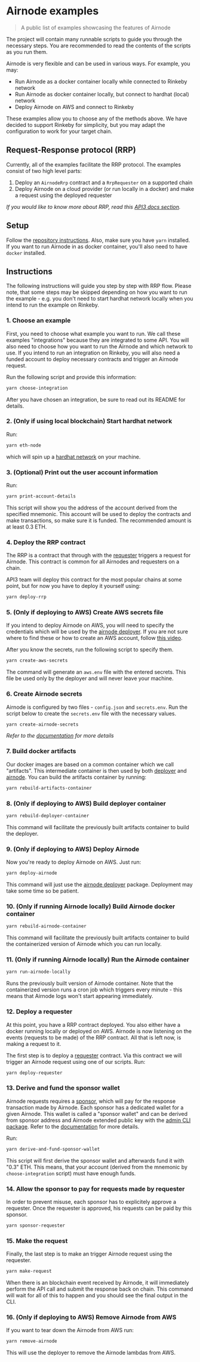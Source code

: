 # Airnode examples

> A public list of examples showcasing the features of Airnode

The project will contain many runnable scripts to guide you through the necessary steps. You are recommended to read the
contents of the scripts as you run them.

Airnode is very flexible and can be used in various ways. For example, you may:
- Run Airnode as a docker container locally while connected to Rinkeby network
- Run Airnode as docker container locally, but connect to hardhat (local) network
- Deploy Airnode on AWS and connect to Rinkeby

These examples allow you to choose any of the methods above. We have decided to support Rinkeby for simplicity, but you
may adapt the configuration to work for your target chain.

## Request-Response protocol (RRP)

Currently, all of the examples facilitate the RRP protocol. The examples consist of two high level parts:
1. Deploy an `AirnodeRrp` contract and a `RrpRequester` on a supported chain
2. Deploy Airnode on a cloud provider (or run locally in a docker) and make a request using the deployed requester

_If you would like to know more about RRP, read this [API3 docs section](https://docs.api3.org/airnode/next/concepts/)._

## Setup

Follow the [repository instructions](https://github.com/api3dao/airnode#instructions).
Also, make sure you have `yarn` installed.
If you want to run Airnode in as docker container, you'll also need to have `docker` installed.

## Instructions

The following instructions will guide you step by step with RRP flow. Please note, that some steps may be skipped
depending on how you want to run the example - e.g. you don't need to start hardhat network locally when you intend to
run the example on Rinkeby.

### 1. Choose an example

First, you need to choose what example you want to run. We call these examples "integrations" because they are
integrated to some API. You will also need to choose how you want to run the Airnode and which network to use. If you intend to run an integration on Rinkeby, you will also need a funded account to deploy necessary contracts and trigger an Airnode request.

Run the following script and provide this information:
```sh
yarn choose-integration
```

After you have chosen an integration, be sure to read out its README for details.

### 2. (Only if using local blockchain) Start hardhat network

Run:
```sh
yarn eth-node
```

which will spin up a [hardhat network](https://hardhat.org/hardhat-network/) on your machine.

### 3. (Optional) Print out the user account information

Run:

```sh
yarn print-account-details
```

This script will show you the address of the account derived from the specified mnemonic. This account will be used to
deploy the contracts and make transactions, so make sure it is funded. The recommended amount is at least 0.3 ETH.

### 4. Deploy the RRP contract

The RRP is a contract that through with the [requester](link) triggers a request for Airnode. This contract is common for all Airnodes and requesters on a chain.

API3 team will deploy this contract for the most popular chains at some point, but for now you have to deploy it yourself using:

```sh
yarn deploy-rrp
```

### 5. (Only if deploying to AWS) Create AWS secrets file

If you intend to deploy Airnode on AWS, you will need to specify the credentials which will be used by the [airnode
deployer](link). If you are not sure where to find these or how to create an AWS account, follow [this
video](https://www.youtube.com/watch?v=KngM5bfpttA).

After you know the secrets, run the following script to specify them.

```sh
yarn create-aws-secrets
```

The command will generate an `aws.env` file with the entered secrets. This file be used only by the deployer and will
never leave your machine.

### 6. Create Airnode secrets

Airnode is configured by two files - `config.json` and `secrets.env`. Run the script below to create the `secrets.env` file with the necessary values.

```sh
yarn create-airnode-secrets
```

_Refer to the [documentation](https://docs.api3.org/airnode/next/grp-providers/guides/build-an-airnode/configuring-airnode.html) for more details_

### 7. Build docker artifacts

Our docker images are based on a common container which we call "artifacts". This intermediate container is then used by
both [deployer](https://github.com/api3dao/airnode/tree/master/packages/deployer) and
[airnode](https://github.com/api3dao/airnode/tree/master/packages/node). You can build the artifacts container by running:

```sh
yarn rebuild-artifacts-container
```

### 8. (Only if deploying to AWS) Build deployer container

```sh
yarn rebuild-deployer-container
```

This command will facilitate the previously built artifacts container to build the deployer.

### 9. (Only if deploying to AWS) Deploy Airnode

Now you're ready to deploy Airnode on AWS. Just run:

```sh
yarn deploy-airnode
```

This command will just use the [airnode deployer](https://github.com/api3dao/airnode/tree/master/packages/deployer) package. Deployment may take some time so be patient.

### 10. (Only if running Airnode locally) Build Airnode docker container

```sh
yarn rebuild-airnode-container
```

This command will facilitate the previously built artifacts container to build the containerized version of Airnode
which you can run locally.

### 11. (Only if running Airnode locally) Run the Airnode container

```sh
yarn run-airnode-locally
```

Runs the previously built version of Airnode container. Note that the containerized version runs a cron job which
triggers every minute - this means that Airnode logs won't start appearing immediately.

### 12. Deploy a requester

At this point, you have a RRP contract deployed. You also either have a docker running locally or deployed on AWS.
Airnode is now listening on the events (requests to be made) of the RRP contract. All that is left now, is making a
request to it. 

The first step is to deploy a [requester](link) contract. Via this contract we will trigger an Airnode request using one
of our scripts. Run:

```sh
yarn deploy-requester
```

### 13. Derive and fund the sponsor wallet

Airnode requests requires a [sponsor](link), which will pay for the response transaction made by Airnode. Each sponsor
has a dedicated wallet for a given Airnode. This wallet is called a "sponsor wallet" and can be derived from sponsor
address and Airnode extended public key with the [admin CLI package](link). Refer to the
[documentation](https://docs.api3.org/airnode/next/grp-developers/requesters-sponsors.html#how-to-derive-a-sponsor-wallet)
for more details.

Run:
```sh
yarn derive-and-fund-sponsor-wallet
```

This script will first derive the sponsor wallet and afterwards fund it with "0.3" ETH. This means, that
your account (derived from the mnemonic by `choose-integration` script) must have enough funds.

### 14. Allow the sponsor to pay for requests made by requester

In order to prevent misuse, each sponsor has to explicitely approve a requester. Once the requester is approved, his
requests can be paid by this sponsor. 

```sh
yarn sponsor-requester
```

### 15. Make the request

Finally, the last step is to make an trigger Airnode request using the requester.

```sh
yarn make-request
```

When there is an blockchain event received by Airnode, it will immediately perform the API call and submit the response
back on chain. This command will wait for all of this to happen and you should see the final output in the CLI.

### 16. (Only if deploying to AWS) Remove Airnode from AWS

If you want to tear down the Airnode from AWS run:

```sh
yarn remove-airnode
```

This will use the deployer to remove the Airnode lambdas from AWS.
